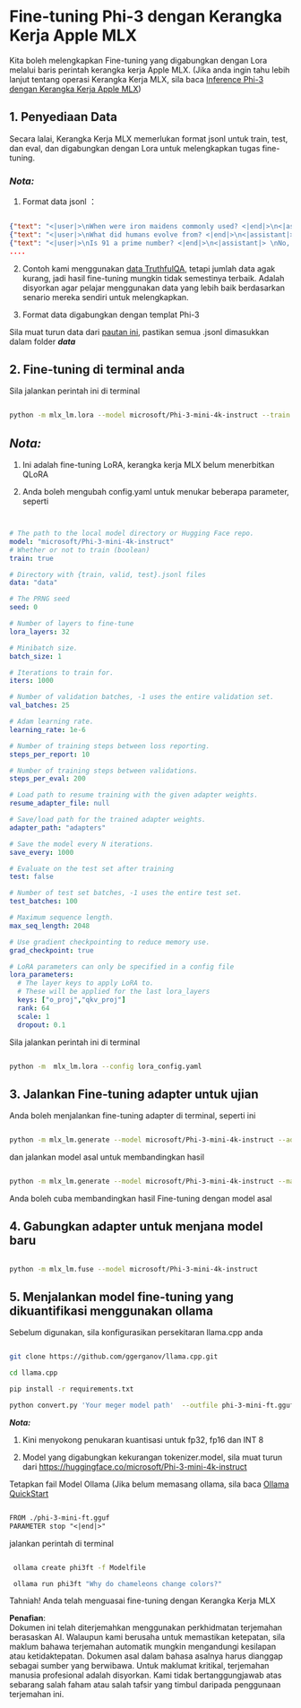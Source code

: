 # **Fine-tuning Phi-3 dengan Kerangka Kerja Apple MLX**

Kita boleh melengkapkan Fine-tuning yang digabungkan dengan Lora melalui baris perintah kerangka kerja Apple MLX. (Jika anda ingin tahu lebih lanjut tentang operasi Kerangka Kerja MLX, sila baca [Inference Phi-3 dengan Kerangka Kerja Apple MLX](../03.FineTuning/03.Inference/MLX_Inference.md))


## **1. Penyediaan Data**

Secara lalai, Kerangka Kerja MLX memerlukan format jsonl untuk train, test, dan eval, dan digabungkan dengan Lora untuk melengkapkan tugas fine-tuning.


### ***Nota:***

1. Format data jsonl ：


```json

{"text": "<|user|>\nWhen were iron maidens commonly used? <|end|>\n<|assistant|> \nIron maidens were never commonly used <|end|>"}
{"text": "<|user|>\nWhat did humans evolve from? <|end|>\n<|assistant|> \nHumans and apes evolved from a common ancestor <|end|>"}
{"text": "<|user|>\nIs 91 a prime number? <|end|>\n<|assistant|> \nNo, 91 is not a prime number <|end|>"}
....

```

2. Contoh kami menggunakan [data TruthfulQA](https://github.com/sylinrl/TruthfulQA/blob/main/TruthfulQA.csv), tetapi jumlah data agak kurang, jadi hasil fine-tuning mungkin tidak semestinya terbaik. Adalah disyorkan agar pelajar menggunakan data yang lebih baik berdasarkan senario mereka sendiri untuk melengkapkan.

3. Format data digabungkan dengan templat Phi-3

Sila muat turun data dari [pautan ini](../../../../code/04.Finetuning/mlx), pastikan semua .jsonl dimasukkan dalam folder ***data***


## **2. Fine-tuning di terminal anda**

Sila jalankan perintah ini di terminal


```bash

python -m mlx_lm.lora --model microsoft/Phi-3-mini-4k-instruct --train --data ./data --iters 1000 

```


## ***Nota:***

1. Ini adalah fine-tuning LoRA, kerangka kerja MLX belum menerbitkan QLoRA

2. Anda boleh mengubah config.yaml untuk menukar beberapa parameter, seperti


```yaml


# The path to the local model directory or Hugging Face repo.
model: "microsoft/Phi-3-mini-4k-instruct"
# Whether or not to train (boolean)
train: true

# Directory with {train, valid, test}.jsonl files
data: "data"

# The PRNG seed
seed: 0

# Number of layers to fine-tune
lora_layers: 32

# Minibatch size.
batch_size: 1

# Iterations to train for.
iters: 1000

# Number of validation batches, -1 uses the entire validation set.
val_batches: 25

# Adam learning rate.
learning_rate: 1e-6

# Number of training steps between loss reporting.
steps_per_report: 10

# Number of training steps between validations.
steps_per_eval: 200

# Load path to resume training with the given adapter weights.
resume_adapter_file: null

# Save/load path for the trained adapter weights.
adapter_path: "adapters"

# Save the model every N iterations.
save_every: 1000

# Evaluate on the test set after training
test: false

# Number of test set batches, -1 uses the entire test set.
test_batches: 100

# Maximum sequence length.
max_seq_length: 2048

# Use gradient checkpointing to reduce memory use.
grad_checkpoint: true

# LoRA parameters can only be specified in a config file
lora_parameters:
  # The layer keys to apply LoRA to.
  # These will be applied for the last lora_layers
  keys: ["o_proj","qkv_proj"]
  rank: 64
  scale: 1
  dropout: 0.1


```

Sila jalankan perintah ini di terminal


```bash

python -m  mlx_lm.lora --config lora_config.yaml

```


## **3. Jalankan Fine-tuning adapter untuk ujian**

Anda boleh menjalankan fine-tuning adapter di terminal, seperti ini 


```bash

python -m mlx_lm.generate --model microsoft/Phi-3-mini-4k-instruct --adapter-path ./adapters --max-token 2048 --prompt "Why do chameleons change colors? " --eos-token "<|end|>"    

```

dan jalankan model asal untuk membandingkan hasil 


```bash

python -m mlx_lm.generate --model microsoft/Phi-3-mini-4k-instruct --max-token 2048 --prompt "Why do chameleons change colors? " --eos-token "<|end|>"    

```

Anda boleh cuba membandingkan hasil Fine-tuning dengan model asal


## **4. Gabungkan adapter untuk menjana model baru**


```bash

python -m mlx_lm.fuse --model microsoft/Phi-3-mini-4k-instruct

```

## **5. Menjalankan model fine-tuning yang dikuantifikasi menggunakan ollama**

Sebelum digunakan, sila konfigurasikan persekitaran llama.cpp anda


```bash

git clone https://github.com/ggerganov/llama.cpp.git

cd llama.cpp

pip install -r requirements.txt

python convert.py 'Your meger model path'  --outfile phi-3-mini-ft.gguf --outtype f16 

```

***Nota:*** 

1. Kini menyokong penukaran kuantisasi untuk fp32, fp16 dan INT 8

2. Model yang digabungkan kekurangan tokenizer.model, sila muat turun dari https://huggingface.co/microsoft/Phi-3-mini-4k-instruct

Tetapkan fail Model Ollama (Jika belum memasang ollama, sila baca [Ollama QuickStart](https://ollama.com/)


```txt

FROM ./phi-3-mini-ft.gguf
PARAMETER stop "<|end|>"

```

jalankan perintah di terminal


```bash

 ollama create phi3ft -f Modelfile 

 ollama run phi3ft "Why do chameleons change colors?" 

```

Tahniah! Anda telah menguasai fine-tuning dengan Kerangka Kerja MLX

**Penafian**:  
Dokumen ini telah diterjemahkan menggunakan perkhidmatan terjemahan berasaskan AI. Walaupun kami berusaha untuk memastikan ketepatan, sila maklum bahawa terjemahan automatik mungkin mengandungi kesilapan atau ketidaktepatan. Dokumen asal dalam bahasa asalnya harus dianggap sebagai sumber yang berwibawa. Untuk maklumat kritikal, terjemahan manusia profesional adalah disyorkan. Kami tidak bertanggungjawab atas sebarang salah faham atau salah tafsir yang timbul daripada penggunaan terjemahan ini.